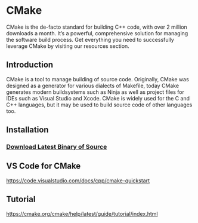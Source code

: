 # CMake

CMake is the de-facto standard for building C++ code, with over 2 million downloads a month. It’s a powerful, comprehensive solution for managing the software build process. Get everything you need to successfully leverage CMake by visiting our resources section.

## Introduction
CMake is a tool to manage building of source code. Originally, CMake was designed as a generator for various dialects of Makefile, today CMake generates modern buildsystems such as Ninja as well as project files for IDEs such as Visual Studio and Xcode.
CMake is widely used for the C and C++ languages, but it may be used to build source code of other languages too.


## Installation
### <a href="https://cmake.org/download/">Download Latest Binary of Source</a>

## VS Code for CMake

https://code.visualstudio.com/docs/cpp/cmake-quickstart

## Tutorial
https://cmake.org/cmake/help/latest/guide/tutorial/index.html
